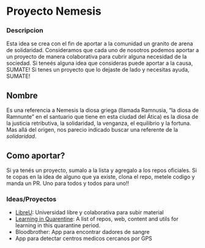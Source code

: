 # Proyecto Nemesis

### Descripcion
Esta idea se crea con el fin de aportar a la comunidad un granito de arena de solidaridad. Consideramos que cada uno de nosotros podemos aportar a un proyecto de manera colaborativa para cubrir alguna necesidad de la sociedad. 
Si teneés alguna idea que consideras puede aportar a la causa, SUMATE!
Si tenes un proyecto que lo dejaste de lado y necesitas ayuda, SUMATE!

## Nombre
Es una referencia a Nemesis la diosa griega (llamada Ramnusia, “la diosa de Ramnunte” en el santuario que tiene en esta ciudad del Ática) es la diosa de la justicia retributiva, la solidaridad, la venganza, el equilibrio y la fortuna.
Mas allá del origen, nos parecio indicado buscar una referente de la *solidaridad*.

## Como aportar? 
Si ya tenés un proyecto, sumalo a la lista y agregalo a los repos oficiales. 
Si te copas en la idea de alguno que ya existe, clona el repo, metele codigo y manda un PR. 
Uno para todos y todos para uno!! 

### Ideas/Proyectos

- [LibreU](https://github.com/proyecto-nemesis-team/libreu): Universidad libre y colaborativa para subir material
- [Learning in Quarentine](https://github.com/proyecto-nemesis-team/Learning-in-Quarantine): A list of repos, web, content and utils for learning in this quarantine period.
- Bloodbrother: App para encontrar dadores de sangre
- App para detectar centros medicos cercanos por GPS
